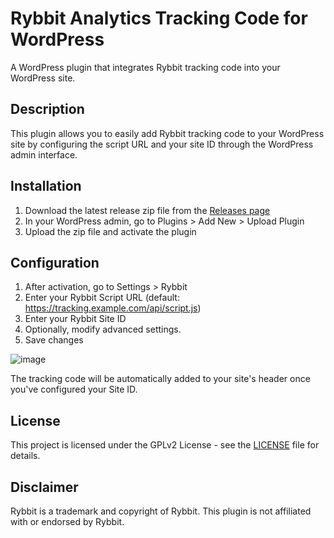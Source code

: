 # Rybbit Analytics Tracking Code for WordPress

A WordPress plugin that integrates Rybbit tracking code into your WordPress site.

## Description

This plugin allows you to easily add Rybbit tracking code to your WordPress site by configuring the script URL and your site ID through the WordPress admin interface.

## Installation

1. Download the latest release zip file from the [Releases page](https://github.com/didyouexpectthat/rybbit-analytics-tracking-code/releases)
2. In your WordPress admin, go to Plugins > Add New > Upload Plugin
3. Upload the zip file and activate the plugin

## Configuration

1. After activation, go to Settings > Rybbit
2. Enter your Rybbit Script URL (default: https://tracking.example.com/api/script.js)
3. Enter your Rybbit Site ID
4. Optionally, modify advanced settings.
5. Save changes
   
![image](https://github.com/user-attachments/assets/c049e1e0-e999-456d-80ee-d1acbab703c1)

The tracking code will be automatically added to your site's header once you've configured your Site ID.

## License

This project is licensed under the GPLv2 License - see the [LICENSE](LICENSE) file for details.

## Disclaimer

Rybbit is a trademark and copyright of Rybbit. This plugin is not affiliated with or endorsed by Rybbit.
